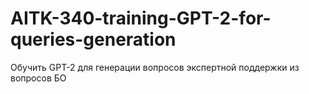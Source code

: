 # AITK-340-training-GPT-2-for-queries-generation
Обучить GPT-2 для генерации вопросов экспертной поддержки из вопросов БО
